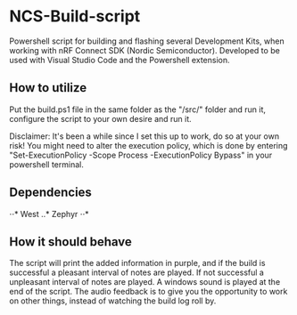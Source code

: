 # NCS-Build-script
Powershell script for building and flashing several Development Kits, when working with nRF Connect SDK (Nordic Semiconductor). Developed to be used with Visual Studio Code and the Powershell extension.

## How to utilize
Put the build.ps1 file in the same folder as the "/src/" folder and run it, configure the script to your own desire and run it.

Disclaimer: It's been a while since I set this up to work, do so at your own risk! You might need to alter the execution policy, which is done by entering "Set-ExecutionPolicy -Scope Process -ExecutionPolicy Bypass" in your powershell terminal.

## Dependencies
⋅⋅*  West
..* Zephyr
⋅⋅*   

## How it should behave
The script will print the added information in purple, and if the build is successful a pleasant interval of notes are played. If not successful a unpleasant interval of notes are played. A windows sound is played at the end of the script. The audio feedback is to give you the opportunity to work on other things, instead of watching the build log roll by.
